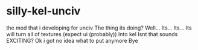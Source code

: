 # silly-kel-unciv
the mod that i developing for unciv
The thing its doing?
Well...
Its...
Its...
Its will turn all of textures (expect ui (probably))
Into kel
Isnt that sounds
EXCITING?
Ok i got no idea what to put anymore
Bye
